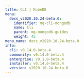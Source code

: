 ```yaml
---
title: CLI | KubeDB
menu:
  docs_v2020.10.24-beta.0:
    identifier: mg-cli-mongodb
    name: Cli
    parent: mg-mongodb-guides
    weight: 45
menu_name: docs_v2020.10.24-beta.0
info:
  cli: v0.14.0-beta.4
  community: v0.14.0-beta.4
  enterprise: v0.1.0-beta.4
  installer: v0.14.0-beta.4
  version: v2020.10.24-beta.0
---
```


